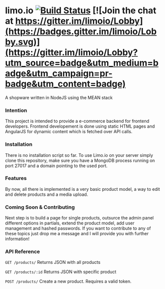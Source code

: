# limo.io [![Build Status](https://travis-ci.org/flexwie/limoio.svg?branch=master)](https://travis-ci.org/flexwie/limoio) [![Join the chat at https://gitter.im/limoio/Lobby](https://badges.gitter.im/limoio/Lobby.svg)](https://gitter.im/limoio/Lobby?utm_source=badge&utm_medium=badge&utm_campaign=pr-badge&utm_content=badge)

A shopware written in NodeJS using the MEAN stack

### Intention
This project is intended to provide a e-commerce backend for frontend developers. Frontend developement is done using static HTML pages and AngularJS for dynamic content which is fetched over API calls.

### Installation

There is no installation script so far. To use Limo.io on your server simply clone this repository, make sure you have a MongoDB process running on port 27017 and a domain pointing to the used port.

### Features

By now, all there is implemented is a very basic product model, a way to edit and delete products and a media upload.

### Coming Soon & Contributing

Next step is to build a page for single products, outsurce the admin panel different options in partials, extend the product model, add user management and hashed passwords.
If you want to contribute to any of these topics just drop me a message and I will provide you with further information!

### API Reference

`GET /products/`
Returns JSON with all products

`GET /products/:id`
Returns JSON with specific product

`POST /products/`
Create a new product. Requires a valid token.

